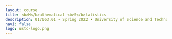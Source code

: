 ```yaml
---
layout: course
title: <b>M</b>athematical <b>S</b>tatistics
description: 017063.01 • Spring 2022 • University of Science and Technology of China
navi: false
logo: ustc-logo.png
---
```





